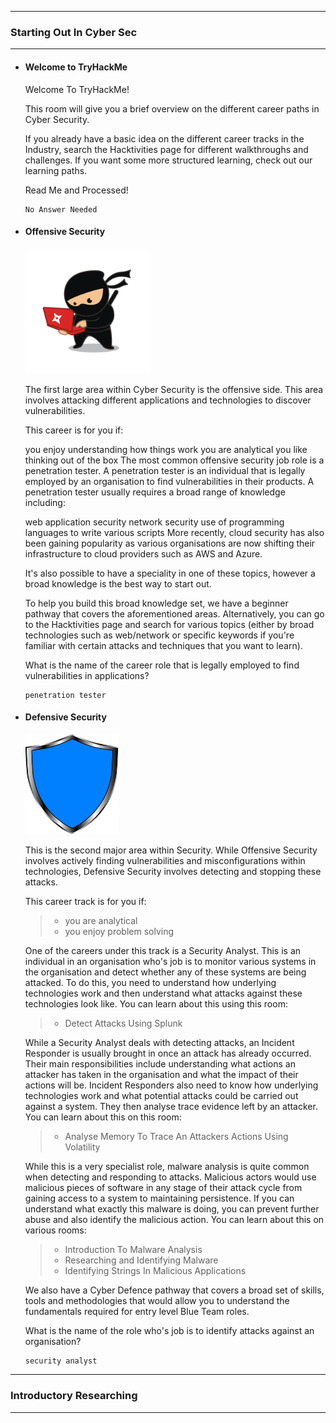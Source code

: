 
----
### Starting Out In Cyber Sec
----

- #### Welcome to TryHackMe

    Welcome To TryHackMe! 

    This room will give you a brief overview on the different career paths in Cyber Security. 

    If you already have a basic idea on the different career tracks in the Industry, search the Hacktivities page for different walkthroughs and challenges. If you want some more structured learning, check out our learning paths.

    Read Me and Processed!
    ```
    No Answer Needed
    ```

- #### Offensive Security

    <img src="img/ninja.png" width="200"/>


    The first large area within Cyber Security is the offensive side. This area involves attacking different applications and technologies to discover vulnerabilities.

    This career is for you if:

    you enjoy understanding how things work
    you are analytical
    you like thinking out of the box
    The most common offensive security job role is a penetration tester. A penetration tester is an individual that is legally employed by an organisation to find vulnerabilities in their products. A penetration tester usually requires a broad range of knowledge including:

    web application security
    network security
    use of programming languages to write various scripts
    More recently, cloud security has also been gaining popularity as various organisations are now shifting their infrastructure to cloud providers such as AWS and Azure.

    It's also possible to have a speciality in one of these topics, however a broad knowledge is the best way to start out.

    To help you build this broad knowledge set, we have a beginner pathway that covers the aforementioned areas. Alternatively, you can go to the Hacktivities page and search for various topics (either by broad technologies such as web/network or specific keywords if you're familiar with certain attacks and techniques that you want to learn).

    What is the name of the career role that is legally employed to find vulnerabilities in applications?

	```
	penetration tester
	```
- #### Defensive Security
  <img src="img/shield.png" width="150"/>
  
    This is the second major area within Security. While Offensive Security involves actively finding vulnerabilities and misconfigurations within technologies, Defensive Security involves detecting and stopping these attacks.

    This career track is for you if:
	>- you are analytical
	>- you enjoy problem solving
    
    One of the careers under this track is a Security Analyst. This is an individual in an organisation who's job is to monitor various systems in the organisation and detect whether any of these systems are being attacked. To do this, you need to understand how underlying technologies work and then understand what attacks against these technologies look like. You can learn about this using this room:

  >- Detect Attacks Using Splunk

    While a Security Analyst deals with detecting attacks, an Incident Responder is usually brought in once an attack has already occurred. Their main responsibilities include understanding what actions an attacker has taken in the organisation and what the impact of their actions will be. Incident Responders also need to know how underlying technologies work and what potential attacks could be carried out against a system. They then analyse trace evidence left by an attacker. You can learn about this on this room:

  >- Analyse Memory To Trace An Attackers Actions Using Volatility

    While this is a very specialist role, malware analysis is quite common when detecting and responding to attacks. Malicious actors would use malicious pieces of software in any stage of their attack cycle from gaining access to a system to maintaining persistence. If you can understand what exactly this malware is doing, you can prevent further abuse and also identify the malicious action. You can learn about this on various rooms:
  >- Introduction To Malware Analysis
  >- Researching and Identifying Malware
  >- Identifying Strings In Malicious Applications

    We also have a Cyber Defence pathway that covers a broad set of skills, tools and methodologies that would allow you to understand the fundamentals required for entry level Blue Team roles.

    What is the name of the role who's job is to identify attacks against an organisation?
	```
	security analyst
	```

---
### Introductory Researching
---
    
